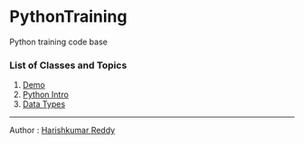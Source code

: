 # PythonTraining
Python training code base

### List of Classes and Topics
1.  [Demo](/blob/main/Python%20for%20Data%20bricks%20(2).pdf)
2.  [Python Intro](/blob/main/Python%20for%20Data%20bricks-demo.pdf)
3.  [Data Types](/tree/main/DataTypes)  



---
Author : [Harishkumar Reddy](harishkumerreddy.cherla@gmail.com)
